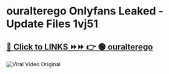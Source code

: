 
 # ouralterego Onlyfans Leaked - Update Files 1vj51

## <h2><a href="https://clipsfans.com/ouralterego&ref=git">🔗 Click to LINKS ⏩⏩ 👉 🟢 ouralterego </a></h2>

<a href="https://clipsfans.com/ouralterego&ref=git" rel="nofollow" data-target="animated-image.originalLink"><img src="https://i.ibb.co.com/xMMVF88/686577567.gif" alt="Viral Video Original" style="max-width: 100%; display: inline-block;" data-target="animated-image.originalImage"></a>

